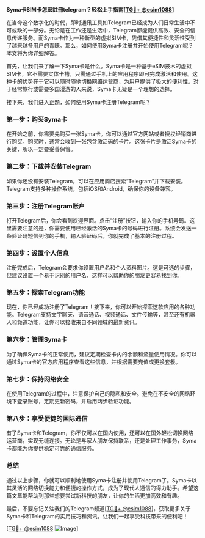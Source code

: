 **Syma卡SIM卡怎麽註冊telegram？轻松上手指南[[TG💪+ @esim1088](https://t.me/s/esim1088)]**

在当今这个数字化的时代，即时通讯工具如Telegram已经成为人们日常生活中不可或缺的一部分。无论是在工作还是生活中，Telegram都能提供高效、安全的信息传递服务。而Syma卡作为一种新型的虚拟SIM卡，凭借其便捷性和灵活性受到了越来越多用户的青睐。那么，如何使用Syma卡注册并开始使用Telegram呢？本文将为你详细解答。

首先，让我们来了解一下Syma卡是什么。Syma卡是一种基于eSIM技术的虚拟SIM卡，它不需要实体卡槽，只需通过手机上的应用程序即可完成激活和使用。这种卡的优势在于它可以随时随地切换网络运营商，为用户提供了极大的便利性。对于经常旅行或需要多国漫游的人来说，Syma卡无疑是一个理想的选择。

接下来，我们进入正题，如何使用Syma卡注册Telegram呢？

### **第一步：购买Syma卡**
在开始之前，你需要先购买一张Syma卡。你可以通过官方网站或者授权经销商进行购买。购买时，通常会收到一张包含激活码的卡片。这张卡片是激活Syma卡的关键，所以一定要妥善保管。

### **第二步：下载并安装Telegram**
如果你还没有安装Telegram，可以在应用商店搜索“Telegram”并下载安装。Telegram支持多种操作系统，包括iOS和Android，确保你的设备兼容。

### **第三步：注册Telegram账户**
打开Telegram后，你会看到欢迎界面。点击“注册”按钮，输入你的手机号码。这里需要注意的是，你需要使用已经激活的Syma卡的号码进行注册。系统会发送一条验证码短信到你的手机，输入验证码后，你就完成了基本的注册过程。

### **第四步：设置个人信息**
注册完成后，Telegram会要求你设置用户名和个人资料图片。这是可选的步骤，但建议设置一个易于识别的用户名，这样可以帮助你的朋友更容易找到你。

### **第五步：探索Telegram功能**
现在，你已经成功注册了Telegram！接下来，你可以开始探索这款应用的各种功能。Telegram支持文字聊天、语音通话、视频通话、文件传输等，甚至还有机器人和频道功能，让你可以接收来自不同领域的最新资讯。

### **第六步：管理Syma卡**
为了确保Syma卡的正常使用，建议定期检查卡内的余额和流量使用情况。你可以通过Syma卡的官方应用程序查看这些信息，并根据需要充值或更换套餐。

### **第七步：保持网络安全**
在使用Telegram的过程中，注意保护自己的隐私和安全。避免在不安全的网络环境下登录账号，定期更新密码，并启用两步验证功能。

### **第八步：享受便捷的国际通信**
有了Syma卡和Telegram，你不仅可以在国内使用，还可以在国外轻松切换网络运营商，实现无缝连接。无论是与家人朋友保持联系，还是处理工作事务，Syma卡都能为你提供稳定可靠的通信服务。

### **总结**
通过以上步骤，你就可以顺利地使用Syma卡注册并使用Telegram了。Syma卡以其灵活的网络切换能力和便捷的操作方式，成为了现代人通信的得力助手。希望这篇文章能帮助到那些想要尝试新科技的朋友，让你的生活更加高效和有趣。

最后，不要忘记关注我们的Telegram频道[[TG💪+ @esim1088](https://t.me/s/esim1088)]，获取更多关于Syma卡和Telegram的实用技巧和资讯。让我们一起享受科技带来的便利吧！

[[TG💪+ @esim1088](https://t.me/s/esim1088) ![Image](https://i.postimg.cc/4NQfJmqS/Snipaste-2025-05-13-00-14-12.png)]